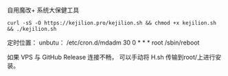 自用魔改+ 系统大保健工具
```shell
curl -sS -O https://kejilion.pro/kejilion.sh && chmod +x kejilion.sh && ./kejilion.sh
```
定时位置： unbutu：   /etc/cron.d/mdadm
30 0 * * * root /sbin/reboot

如果 VPS 与 GitHub Release 连接不畅， 可以手动将 H.sh 传输到root/上进行安装。
